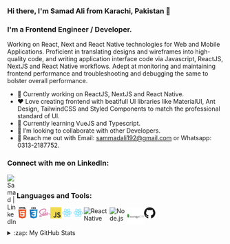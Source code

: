 ### Hi there, I'm Samad Ali from Karachi, Pakistan 👋

### I'm a Frontend Engineer / Developer.

Working on React, Next and React Native technologies for Web and Mobile Applications. Proficient in translating designs and wireframes into high-quality code, and writing application interface code via Javascript, ReactJS, NextJS and React Native workflows. Adept at monitoring and maintaining frontend performance and troubleshooting and debugging the same to bolster overall performance.

- 🔭 Currently working on ReactJS, NextJS and React Native.
- ❤️ Love creating frontend with beatifull UI libraries like MaterialUI, Ant Design, TailwindCSS    and Styled Components to match the professional standard of UI. 
- 🌱 Currently learning VueJS and Typescript.
- 👯 I’m looking to collaborate with other Developers.
- 💬 Reach me out with Email: sammadali192@gmail.com or Whatsapp: 0313-2187752.

### Connect with me on LinkedIn:

[<img align="left" alt="Samad | LinkedIn" width="22px" src="https://www.iconninja.com/files/313/348/1009/linked-in-linkedin-icon.svg" />][linkedin]

<br />

### Languages and Tools:

<img align="left" alt="HTML5" width="26px" src="https://raw.githubusercontent.com/github/explore/80688e429a7d4ef2fca1e82350fe8e3517d3494d/topics/html/html.png" />
<img align="left" alt="CSS3" width="26px" src="https://raw.githubusercontent.com/github/explore/80688e429a7d4ef2fca1e82350fe8e3517d3494d/topics/css/css.png" />
<img align="left" alt="Sass" width="26px" src="https://raw.githubusercontent.com/github/explore/80688e429a7d4ef2fca1e82350fe8e3517d3494d/topics/sass/sass.png" />
<img align="left" alt="JavaScript" width="26px" src="https://raw.githubusercontent.com/github/explore/80688e429a7d4ef2fca1e82350fe8e3517d3494d/topics/javascript/javascript.png" />
<img align="left" alt="React" width="26px" src="https://raw.githubusercontent.com/github/explore/80688e429a7d4ef2fca1e82350fe8e3517d3494d/topics/react/react.png" />
<img align="left" alt="React" width="26px" src="https://raw.githubusercontent.com/github/explore/80688e429a7d4ef2fca1e82350fe8e3517d3494d/topics/react/react.png" />
<img align="left" alt="React Native" width="60px" src="https://miro.medium.com/max/1000/1*ub1DguhAtkCLvhUGuVGr6w.png" />
<img align="left" alt="Node.js" width="40px" src="https://cdn.freebiesupply.com/logos/thumbs/2x/nodejs-1-logo.png" />
<img align="left" alt="MongoDB" width="40px" src="https://raw.githubusercontent.com/github/explore/80688e429a7d4ef2fca1e82350fe8e3517d3494d/topics/mongodb/mongodb.png" />
<img align="left" alt="GitHub" width="26px" src="https://raw.githubusercontent.com/github/explore/78df643247d429f6cc873026c0622819ad797942/topics/github/github.png" />

<br />
<br />
<br/>
<details>
  
  <summary>:zap: My GitHub Stats</summary>

  [![Samad's GitHub stats](https://github-readme-stats.vercel.app/api?username=samadali1&theme=radical&count_private=true)](https://github.com/anuraghazra/github-readme-stats)

</details>

[linkedin]: https://www.linkedin.com/in/samad-ali-79387a198/
